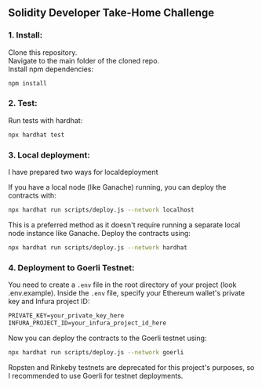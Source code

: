 ## Solidity Developer Take-Home Challenge

### 1. Install:

Clone this repository.\
Navigate to the main folder of the cloned repo.\
Install npm dependencies:

```bash
npm install
```

### 2. Test:

Run tests with hardhat:

```bash
npx hardhat test
```

### 3. Local deployment:

I have prepared two ways for localdeployment

If you have a local node (like Ganache) running, you can deploy the contracts with:

```bash
npx hardhat run scripts/deploy.js --network localhost
```

This is a preferred method as it doesn't require running a separate local node instance like Ganache. Deploy the contracts using:

```bash
npx hardhat run scripts/deploy.js --network hardhat
```

### 4. Deployment to Goerli Testnet:

You need to create a `.env` file in the root directory of your project (look .env.example).
Inside the `.env` file, specify your Ethereum wallet's private key and Infura project ID:

```markdown
PRIVATE_KEY=your_private_key_here
INFURA_PROJECT_ID=your_infura_project_id_here
```

Now you can deploy the contracts to the Goerli testnet using:

```bash
npx hardhat run scripts/deploy.js --network goerli
```

Ropsten and Rinkeby testnets are deprecated for this project's purposes, so I recommended to use Goerli for testnet deployments.
